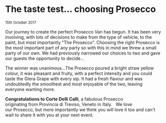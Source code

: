 # The taste test... choosing Prosecco
<sub>15th October 2017</sub>

Our journey to create the perfect Prosecco Van has begun. It has been very involving, with lots of decisions to make from the type of vehicle, to the paint, but most importantly "The Prosecco". Choosing the right Prosecco is the most important part of any party so with this in mind we threw a small party of our own. We had previously narrowed our choices to two and gave our guests the opportunity to decide...

The winner was unanimous...The Prosecco poured a bright straw yellow colour, it was pleasant and fruity, with a perfect intensity and you could taste the Glera Grape with every sip. It had a fresh flavour and was undoubtedly the smoothest and most enjoyable of the two, leaving everyone wanting more.

**Congratulations to Corte Delli Calli**, a fabulous Prosecco originating from Provincia di Treviso, Veneto in Italy.
 
We love our Prosecco, but more importantly we think you will love it too and can't wait to share it with you at your next event.